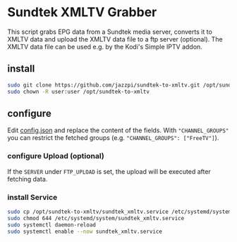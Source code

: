 # Sundtek XMLTV Grabber

This script grabs EPG data from a Sundtek media server, converts it to XMLTV
data and upload the XMLTV data file to a ftp server (optional).
The XMLTV data file can be used e.g. by the Kodi's Simple IPTV addon.

## install

``` sh
sudo git clone https://github.com/jazzpi/sundtek-to-xmltv.git /opt/sundtek-to-xmltv
sudo chown -R user:user /opt/sundtek-to-xmltv
```

## configure
Edit [config.json](config.json) and replace the content of the fields.
With `"CHANNEL_GROUPS"` you can restrict the fetched groups (e.g. `"CHANNEL_GROUPS": ["FreeTV"]`).

### configure Upload (optional)
If the `SERVER` under `FTP_UPLOAD` is set, the upload will be executed after fetching data.

### install Service
``` sh
sudo cp /opt/sundtek-to-xmltv/sundtek_xmltv.service /etc/systemd/system/
sudo chmod 644 /etc/systemd/system/sundtek_xmltv.service
sudo systemctl daemon-reload
sudo systemctl enable --now sundtek_xmltv.service
```
